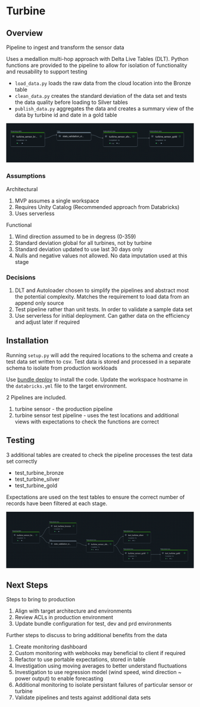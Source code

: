 # Turbine

## Overview
Pipeline to ingest and transform the sensor data

Uses a medallion multi-hop approach with Delta Live Tables (DLT).
Python functions are provided to the pipeline to allow for isolation of functionality and reusability to support testing

* `load_data.py` loads the raw data from the cloud location into the Bronze table
* `clean_data.py` creates the standard deviation of the data set and tests the data quality before loading to Silver tables
* `publish_data.py` aggregates the data and creates a summary view of the data by turbine id and date in a gold table

![alt text](images/image.png)

### Assumptions
Architectural
1. MVP assumes a single workspace
2. Requires Unity Catalog (Recommended approach from Databricks)
3. Uses serverless
   
Functional
1. Wind direction assumed to be in degress (0-359)
2. Standard deviation global for all turbines, not by turbine
3. Standard deviation updated to use last 30 days only
4. Nulls and negative values not allowed. No data imputation used at this stage

### Decisions
1. DLT and Autoloader chosen to simplify the pipelines and abstract most the potential complexity. Matches the requirement to load data from an append only source
2. Test pipeline rather than unit tests. In order to validate a sample data set
3. Use serverless for initial deployment. Can gather data on the efficiency and adjust later if required


## Installation
Running `setup.py` will add the required locations to the schema and create a test data set written to csv.
Test data is stored and processed in a separate schema to isolate from production workloads

Use [bundle deploy](bundle\turbine\README.md) to install the code. Update the workspace hostname in the `databricks.yml` file to the target environment.

2 Pipelines are included. 
1. turbine sensor - the production pipeline
2. turbine sensor test pipeline - uses the test locations and additional views with expectations to check the functions are correct


## Testing
3 additional tables are created to check the pipeline processes the test data set correctly

* test_turbine_bronze
* test_turbine_silver
* test_turbine_gold

Expectations are used on the test tables to ensure the correct number of records have been filtered at each stage.

![alt text](images/image-1.png)

## Next Steps
Steps to bring to production
1. Align with target architecture and environments
2. Review ACLs in production environment
3. Update bundle configuration for test, dev and prd environments
   
Further steps to discuss to bring additional benefits from the data
1. Create monitoring dashboard
2. Custom monitoring with webhooks may beneficial to client if required
3. Refactor to use portable expectations, stored in table
4. Investigation using moving averages to better understand fluctuations
5. Investigation to use regression model (wind speed, wind direction ~ power output) to enable forecasting
6.  Additional monitoring to isolate persistant failures of particular sensor or turbine
7.  Validate pipelines and tests against additional data sets